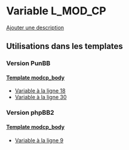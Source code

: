 # Variable L_MOD_CP
[Ajouter une description](https://fa-tvars.appspot.com/var/L_MOD_CP)

## Utilisations dans les templates

### Version PunBB

#### [Template modcp_body](punbb/modcp_body.md#readme)
* [Variable &agrave; la ligne 18](../punbb/modcp_body.tpl#L18)
* [Variable &agrave; la ligne 30](../punbb/modcp_body.tpl#L30)

### Version phpBB2

#### [Template modcp_body](subsilver/modcp_body.md#readme)
* [Variable &agrave; la ligne 9](../subsilver/modcp_body.tpl#L9)